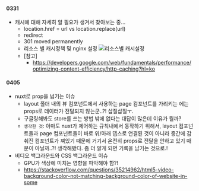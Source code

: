 #### 0331
* 캐시에 대해 자세히 알 필요가 생겨서 찾아보는 중...
  * location.href = url vs location.replace(url)
  * redirect
  * 301 moved permanently
  * 리소스 별 캐시정책 및 nginx 설정
![리소스별 캐시설정](https://user-images.githubusercontent.com/23192677/55290593-0b75f300-5410-11e9-9111-5f58290c5b85.png)
  * [참고]
    * https://developers.google.com/web/fundamentals/performance/optimizing-content-efficiency/http-caching?hl=ko

#### 0405
* nuxt로 prop을 넘기는 이슈
  * layout 폴더 내의 뷰 컴포넌트에서 사용하는 page 컴포넌트를 가리키는 <nuxt />에는 props로 데이터가 전달되지 않는군..?! 삽질삽질ㅜ.
  * 구글링해봐도 store를 쓰는 방법 밖에 없다는 대답이 많은데 이유가 뭘까?
  * `생각한 것`: 아마도 nuxt가 제어하는 규칙내에서 동작하기 위해서, layout 컴포넌트들과 page 컴포넌트들이 바로 위/아래 뎁스로 연결된 것이 아니라 중간에 감춰진 컴포넌트가 껴있기 때문에 거기서 온전히 props로 전달을 안하고 있기 때문이 아닐까..?! 생각해봤다. 좀 더 알게 되면 기록을 남기는 것으로.!
* 비디오 백그라운드와 CSS 백그라운드 이슈
  * GPU가 색상에 미치는 영향을 파악해야 함?!
  * https://stackoverflow.com/questions/35214962/html5-video-background-color-not-matching-background-color-of-website-in-some
